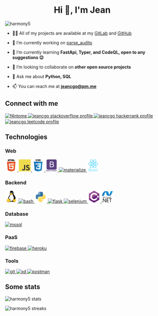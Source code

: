<h1 align="center">Hi 👋, I'm Jean</h1>

![harmony5](https://komarev.com/ghpvc/?username=harmony5&label=Profile%20views&color=0e75b6&style=flat)



- 👨‍💻 All of my projects are available at my [GitLab](https://gitlab.com/users/jeancgo) and [GitHub](https://github.com/harmony5)

- 🔭 I’m currently working on [parse_audits](https://github.com/harmony5/parse_audits)

- 🌱 I’m currently learning **FastApi, Typer, and CodeQL, open to any suggestions 😉**

- 👯 I’m looking to collaborate on **other open source projects**

- 💬 Ask me about **Python, SQL**

- 📫 You can reach me at **jeancgo@pm.me**
## Connect with me

<a href="https://twitter.com/f4ntome" target="blank">
        <img align="center" src="https://cdn.jsdelivr.net/npm/simple-icons@3.0.1/icons/twitter.svg" alt="f4ntome" height="30" width="40" />
</a>
<a href="https://stackoverflow.com/users/6928721" target="blank">
    <img align="center" src="https://cdn.jsdelivr.net/npm/simple-icons@3.0.1/icons/stackoverflow.svg" alt="jeancgo stackoverflow profile" height="30" width="40" />
</a>
<a href="https://www.hackerrank.com/jeancgo" target="blank">
    <img align="center" src="https://cdn.jsdelivr.net/npm/simple-icons@3.0.1/icons/hackerrank.svg" alt="jeancgo hackerrank profile" height="30" width="40" />
</a>
<a href="https://www.leetcode.com/jeancgo" target="blank">
    <img align="center" src="https://cdn.jsdelivr.net/npm/simple-icons@3.0.1/icons/leetcode.svg" alt="jeancgo leetcode profile" height="30" width="40" />
</a>

## Technologies

### Web

<a href="https://developer.mozilla.org/en-US/docs/Web/html" target="_blank">
    <img src="https://raw.githubusercontent.com/devicons/devicon/master/icons/html5/html5-original-wordmark.svg" alt="html5" width="40" height="40"/>
</a>
<a href="https://developer.mozilla.org/en-US/docs/Web/JavaScript" target="_blank">
    <img src="https://raw.githubusercontent.com/devicons/devicon/master/icons/javascript/javascript-original.svg" alt="javascript" width="40" height="40"/>
</a>
<a href="https://developer.mozilla.org/en-US/docs/Web/css" target="_blank">
    <img src="https://raw.githubusercontent.com/devicons/devicon/master/icons/css3/css3-original-wordmark.svg" alt="css3" width="40" height="40"/>
</a>

<a href="https://getbootstrap.com" target="_blank">
    <img src="https://raw.githubusercontent.com/devicons/devicon/master/icons/bootstrap/bootstrap-plain-wordmark.svg" alt="bootstrap" width="40" height="40"/>
</a>
<a href="https://materializecss.com/" target="_blank">
    <img src="https://raw.githubusercontent.com/prplx/svg-logos/5585531d45d294869c4eaab4d7cf2e9c167710a9/svg/materialize.svg" alt="materialize" width="40" height="40"/>
</a>

<a href="https://reactjs.org/" target="_blank">
    <img src="https://raw.githubusercontent.com/devicons/devicon/master/icons/react/react-original-wordmark.svg" alt="react" width="40" height="40"/>
</a>

### Backend

<a href="https://www.linux.org/" target="_blank">
    <img src="https://raw.githubusercontent.com/devicons/devicon/master/icons/linux/linux-original.svg" alt="linux" width="40" height="40"/>
</a>
<a href="https://www.gnu.org/software/bash/" target="_blank">
    <img src="https://www.vectorlogo.zone/logos/gnu_bash/gnu_bash-icon.svg" alt="bash" width="40" height="40"/>
</a>

<a href="https://www.python.org" target="_blank">
    <img src="https://raw.githubusercontent.com/devicons/devicon/master/icons/python/python-original.svg" alt="python" width="40" height="40"/>
</a>
<a href="https://flask.palletsprojects.com/" target="_blank">
    <img src="https://www.vectorlogo.zone/logos/pocoo_flask/pocoo_flask-icon.svg" alt="flask" width="40" height="40"/>
</a>
<a href="https://www.selenium.dev" target="_blank">
    <img src="https://raw.githubusercontent.com/detain/svg-logos/780f25886640cef088af994181646db2f6b1a3f8/svg/selenium-logo.svg" alt="selenium" width="40" height="40"/>
</a>

<a href="https://docs.microsoft.com/en-us/dotnet/csharp/" target="_blank">
    <img src="https://raw.githubusercontent.com/devicons/devicon/master/icons/csharp/csharp-original.svg" alt="csharp" width="40" height="40"/>
</a>
<a href="https://dotnet.microsoft.com/" target="_blank">
    <img src="https://raw.githubusercontent.com/devicons/devicon/master/icons/dot-net/dot-net-original-wordmark.svg" alt="dotnet" width="40" height="40"/>
</a>

### Database

<a href="https://www.microsoft.com/en-us/sql-server" target="_blank">
    <img src="https://cdn.worldvectorlogo.com/logos/microsoft-sql-server.svg" alt="mssql" width="40" height="40"/>
</a>

### PaaS

<a href="https://firebase.google.com/" target="_blank">
    <img src="https://www.vectorlogo.zone/logos/firebase/firebase-icon.svg" alt="firebase" width="40" height="40"/>
</a>
<a href="https://heroku.com" target="_blank">
    <img src="https://www.vectorlogo.zone/logos/heroku/heroku-icon.svg" alt="heroku" width="40" height="40"/>
</a>

### Tools

<a href="https://git-scm.com/" target="_blank">
    <img src="https://www.vectorlogo.zone/logos/git-scm/git-scm-icon.svg" alt="git" width="40" height="40"/>
</a>
<a href="https://www.adobe.com/products/xd.html" target="_blank">
    <img src="https://cdn.worldvectorlogo.com/logos/adobe-xd.svg" alt="xd" width="40" height="40"/>
</a>
<a href="https://postman.com" target="_blank">
    <img src="https://www.vectorlogo.zone/logos/getpostman/getpostman-icon.svg" alt="postman" width="40" height="40"/>
</a>

## Some stats

![harmony5 stats](https://github-readme-stats.vercel.app/api?username=harmony5&show_icons=true&locale=en)

![harmony5 streaks](https://github-readme-streak-stats.herokuapp.com/?user=harmony5&)
